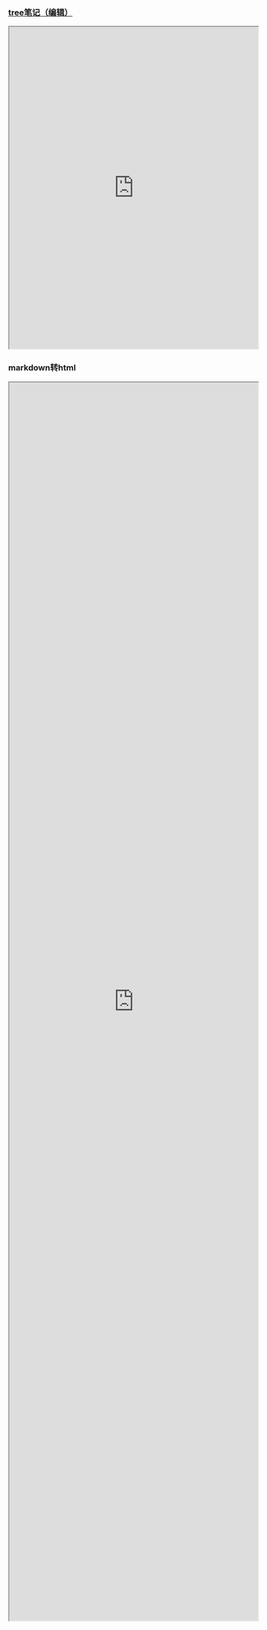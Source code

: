 
<!DOCTYPE html>
<html lang="en">
<head>
	<meta charset="UTF-8">
	<title>Document</title>
</head>
<body>
	
</body>
<!DOCTYPE html>
<html lang="en">
<head>
	<meta charset="UTF-8">
	<title>Document</title>
</head>
<body>
    <div>
        <div>
            <a href="http://suo.im/5ndnjt" target="_blank"><h3>tree笔记（编辑）</h3></a>
        </div>
        <div>
	        <iframe src="http://suo.im/4p3Wzs" width="100%" height="650px"></iframe>
        </div>
        <div>
            <h3>markdown转html</h3>
        </div>
        <div>
	        <iframe src="http://www.matools.com/markdown" width="100%" height="2500px"></iframe>
        </div>
    </div>
</body>
</html>